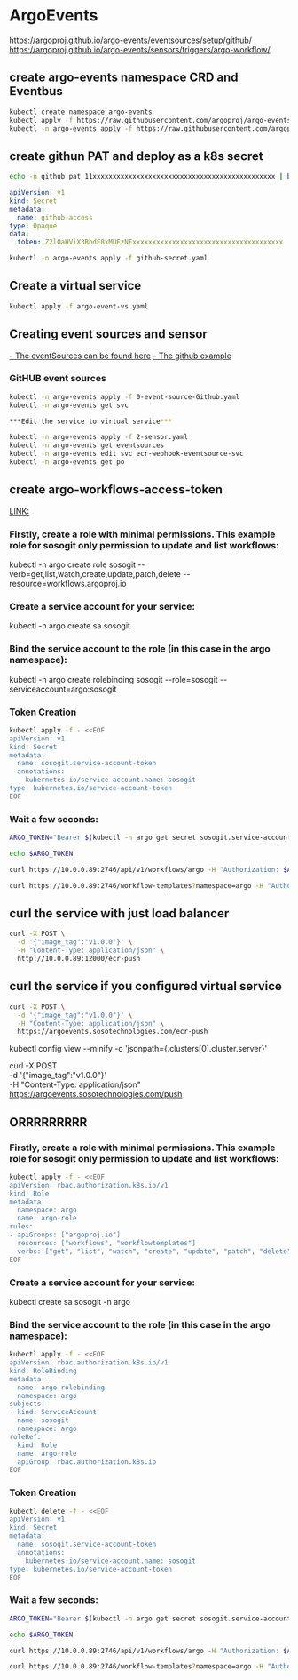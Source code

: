 # ArgoEvents
https://argoproj.github.io/argo-events/eventsources/setup/github/
https://argoproj.github.io/argo-events/sensors/triggers/argo-workflow/


## create argo-events namespace CRD and Eventbus
```sh
kubectl create namespace argo-events
kubectl apply -f https://raw.githubusercontent.com/argoproj/argo-events/stable/manifests/install.yaml
kubectl -n argo-events apply -f https://raw.githubusercontent.com/argoproj/argo-events/stable/examples/eventbus/native.yaml
```

## create githun PAT and deploy as a k8s secret

```sh
echo -n github_pat_11xxxxxxxxxxxxxxxxxxxxxxxxxxxxxxxxxxxxxxxxxxxxxx | base64
```

```yml
apiVersion: v1
kind: Secret
metadata:
  name: github-access
type: Opaque
data:
  token: Z2l0aHViX3BhdF8xMUEzNFxxxxxxxxxxxxxxxxxxxxxxxxxxxxxxxxxxxxxx
```

```sh
kubectl -n argo-events apply -f github-secret.yaml
```

## Create a virtual service

```sh
kubectl apply -f argo-event-vs.yaml
```

## Creating event sources and sensor
[- The eventSources can be found here](https://github.com/argoproj/argo-events/blob/master/api/event-source.md#githubeventsource)
[- The github example](https://argoproj.github.io/argo-events/eventsources/setup/github/#)

### GitHUB event sources 

```sh
kubectl -n argo-events apply -f 0-event-source-Github.yaml
kubectl -n argo-events get svc

***Edit the service to virtual service***

kubectl -n argo-events apply -f 2-sensor.yaml
kubectl -n argo-events get eventsources
kubectl -n argo-events edit svc ecr-webhook-eventsource-svc 
kubectl -n argo-events get po
```

## create argo-workflows-access-token
[LINK:](https://argo-workflows.readthedocs.io/en/latest/access-token/)

### Firstly, create a role with minimal permissions. This example role for sosogit only permission to update and list workflows:
kubectl -n argo create role sosogit --verb=get,list,watch,create,update,patch,delete --resource=workflows.argoproj.io

### Create a service account for your service:
kubectl -n argo create sa sosogit

### Bind the service account to the role (in this case in the argo namespace):
kubectl -n argo create rolebinding sosogit --role=sosogit --serviceaccount=argo:sosogit

### Token Creation
```sh
kubectl apply -f - <<EOF
apiVersion: v1
kind: Secret
metadata:
  name: sosogit.service-account-token
  annotations:
    kubernetes.io/service-account.name: sosogit
type: kubernetes.io/service-account-token
EOF
```

### Wait a few seconds:

```sh
ARGO_TOKEN="Bearer $(kubectl -n argo get secret sosogit.service-account-token -o=jsonpath='{.data.token}' | base64 --decode)"

echo $ARGO_TOKEN

curl https://10.0.0.89:2746/api/v1/workflows/argo -H "Authorization: $ARGO_TOKEN" --insecure 

curl https://10.0.0.89:2746/workflow-templates?namespace=argo -H "Authorization: $ARGO_TOKEN" --insecure 
```

## curl  the service  with just load balancer
```sh
curl -X POST \
  -d '{"image_tag":"v1.0.0"}' \
  -H "Content-Type: application/json" \
  http://10.0.0.89:12000/ecr-push
```

## curl the service if you configured virtual service
```sh
curl -X POST \
  -d '{"image_tag":"v1.0.0"}' \
  -H "Content-Type: application/json" \
  https://argoevents.sosotechnologies.com/ecr-push
```

kubectl config view --minify -o 'jsonpath={.clusters[0].cluster.server}'


curl -X POST \
  -d '{"image_tag":"v1.0.0"}' \
  -H "Content-Type: application/json" \
  https://argoevents.sosotechnologies.com/push


## ORRRRRRRRR
### Firstly, create a role with minimal permissions. This example role for sosogit only permission to update and list workflows:
```sh
kubectl apply -f - <<EOF
apiVersion: rbac.authorization.k8s.io/v1
kind: Role
metadata:
  namespace: argo
  name: argo-role
rules:
- apiGroups: ["argoproj.io"]
  resources: ["workflows", "workflowtemplates"]
  verbs: ["get", "list", "watch", "create", "update", "patch", "delete"]
EOF
```

### Create a service account for your service:
kubectl create sa sosogit -n argo

### Bind the service account to the role (in this case in the argo namespace):

```sh
kubectl apply -f - <<EOF
apiVersion: rbac.authorization.k8s.io/v1
kind: RoleBinding
metadata:
  name: argo-rolebinding
  namespace: argo
subjects:
- kind: ServiceAccount
  name: sosogit
  namespace: argo
roleRef:
  kind: Role
  name: argo-role
  apiGroup: rbac.authorization.k8s.io
EOF
```

### Token Creation
```sh
kubectl delete -f - <<EOF
apiVersion: v1
kind: Secret
metadata:
  name: sosogit.service-account-token
  annotations:
    kubernetes.io/service-account.name: sosogit
type: kubernetes.io/service-account-token
EOF
```

### Wait a few seconds:

```sh
ARGO_TOKEN="Bearer $(kubectl -n argo get secret sosogit.service-account-token -o=jsonpath='{.data.token}' | base64 --decode)"

echo $ARGO_TOKEN

curl https://10.0.0.89:2746/api/v1/workflows/argo -H "Authorization: $ARGO_TOKEN" --insecure 

curl https://10.0.0.89:2746/workflow-templates?namespace=argo -H "Authorization: $ARGO_TOKEN"